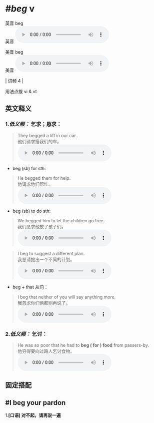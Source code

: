 # ***\#beg*** v
英音 beɡ  
英音
<audio src="./media/beg-B.aac" controls="controls"></audio>

美音 beɡ  
美音
<audio src="./media/beg.aac" controls="controls"></audio>



| 词频 4 |  

用法点拨  vi & vt

英文释义
---
### 1.*低义频：* **乞求；恳求：**  

 > They begged a lift in our car.   
 > 他们请求搭我们的车。    
<audio src="./media/1-beg.aac" controls="controls"></audio>

- beg (sb) for sth:

 > He begged them for help.   
 > 他请求他们帮忙。    
<audio src="./media/2-beg.aac" controls="controls"></audio>

- beg (sb) to do sth:

 > We begged him to let the children go free.  
 > 我们恳求他放了孩子们。    
<audio src="./media/beg-7.aac" controls="controls"></audio>

 > I beg to suggest a different plan.   
 > 我恳请提出一个不同的计划。    
<audio src="./media/4-beg.aac" controls="controls"></audio>

- beg + that 从句：

 > I beg that neither of you will say anything more.   
 > 我恳求你们俩都别再说了。    
<audio src="./media/5-beg.aac" controls="controls"></audio>

### 2.*低义频：* **乞讨：**  

 > He was so poor that he had to **beg ( for ) food** from passers-by.  
 > 他穷得要向过路人乞讨食物。    
<audio src="./media/6-beg.aac" controls="controls"></audio>


固定搭配
---
## \#I beg your pardon
1.**[口语] 对不起，请再说一遍**  


